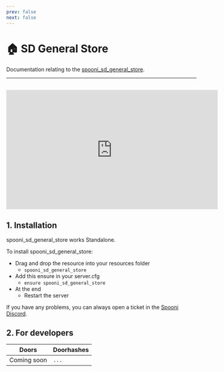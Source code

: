 ```yaml
---
prev: false
next: false
---
```


# 🏠 SD General Store
Documentation relating to the [spooni_sd_general_store](https://spooni-mapping.tebex.io/package/6133167).

___
<br>
<iframe width="560" height="315" src="https://www.youtube.com/embed/" frameborder="0" allow="accelerometer; autoplay; clipboard-write; encrypted-media; gyroscope; picture-in-picture; web-share" allowfullscreen></iframe>

## 1. Installation
spooni_sd_general_store works Standalone.  

To install spooni_sd_general_store:
- Drag and drop the resource into your resources folder
  - `spooni_sd_general_store`
- Add this ensure in your server.cfg
  - `ensure spooni_sd_general_store`
- At the end
  - Restart the server

If you have any problems, you can always open a ticket in the [Spooni Discord](https://discord.gg/spooni).

## 2. For developers
| Doors                     | Doorhashes
|---------------------------|----------------------------------------------------------------------------------|
| Coming soon               | `...`